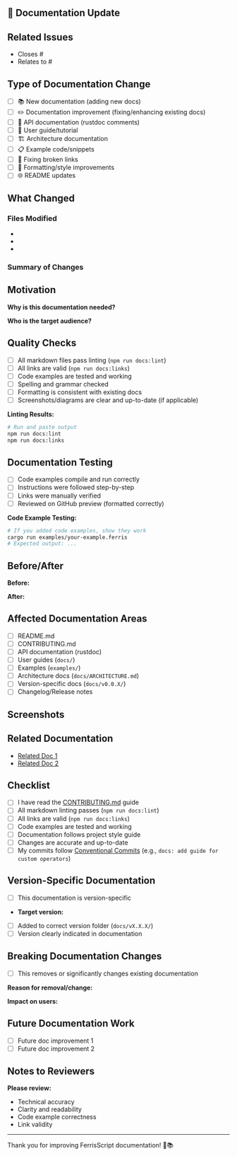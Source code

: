 ## 📝 Documentation Update

<!-- Provide a clear description of what documentation you're adding or improving -->

## Related Issues

<!-- Link to related documentation requests or issues -->

- Closes #
- Relates to #

## Type of Documentation Change

<!-- Check all that apply -->

- [ ] 📚 New documentation (adding new docs)
- [ ] ✏️ Documentation improvement (fixing/enhancing existing docs)
- [ ] 🔧 API documentation (rustdoc comments)
- [ ] 📖 User guide/tutorial
- [ ] 🏗️ Architecture documentation
- [ ] 📋 Example code/snippets
- [ ] 🔗 Fixing broken links
- [ ] 🎨 Formatting/style improvements
- [ ] 🌐 README updates

## What Changed

<!-- Describe what documentation was added or modified -->

### Files Modified

-
-
-

### Summary of Changes

<!-- Brief overview of the documentation changes -->

## Motivation

**Why is this documentation needed?**
<!-- Explain the gap this documentation fills -->

**Who is the target audience?**
<!-- New users, advanced users, contributors, etc. -->

## Quality Checks

- [ ] All markdown files pass linting (`npm run docs:lint`)
- [ ] All links are valid (`npm run docs:links`)
- [ ] Code examples are tested and working
- [ ] Spelling and grammar checked
- [ ] Formatting is consistent with existing docs
- [ ] Screenshots/diagrams are clear and up-to-date (if applicable)

**Linting Results:**

```bash
# Run and paste output
npm run docs:lint
npm run docs:links
```

## Documentation Testing

<!-- How did you verify the documentation is accurate? -->

- [ ] Code examples compile and run correctly
- [ ] Instructions were followed step-by-step
- [ ] Links were manually verified
- [ ] Reviewed on GitHub preview (formatted correctly)

**Code Example Testing:**

```bash
# If you added code examples, show they work
cargo run examples/your-example.ferris
# Expected output: ...
```

## Before/After

**Before:**
<!-- Describe the state before your changes (or "N/A" for new docs) -->

**After:**
<!-- Describe the improved state -->

## Affected Documentation Areas

<!-- Which documentation sections are affected? -->

- [ ] README.md
- [ ] CONTRIBUTING.md
- [ ] API documentation (rustdoc)
- [ ] User guides (`docs/`)
- [ ] Examples (`examples/`)
- [ ] Architecture docs (`docs/ARCHITECTURE.md`)
- [ ] Version-specific docs (`docs/v0.0.X/`)
- [ ] Changelog/Release notes

## Screenshots

<!-- If applicable, add screenshots showing the documentation improvements -->
<!-- Especially useful for formatted markdown, diagrams, or UI changes -->

## Related Documentation

<!-- Link to related documentation that users might want to read -->

- [Related Doc 1](link)
- [Related Doc 2](link)

## Checklist

- [ ] I have read the [CONTRIBUTING.md](../../CONTRIBUTING.md) guide
- [ ] All markdown linting passes (`npm run docs:lint`)
- [ ] All links are valid (`npm run docs:links`)
- [ ] Code examples are tested and working
- [ ] Documentation follows project style guide
- [ ] Changes are accurate and up-to-date
- [ ] My commits follow [Conventional Commits](https://www.conventionalcommits.org/) (e.g., `docs: add guide for custom operators`)

## Version-Specific Documentation

<!-- If this documentation is for a specific version -->

- [ ] This documentation is version-specific
- **Target version:** <!-- e.g., v0.0.2 -->
- [ ] Added to correct version folder (`docs/vX.X.X/`)
- [ ] Version clearly indicated in documentation

## Breaking Documentation Changes

<!-- If you're removing or significantly changing existing docs -->

- [ ] This removes or significantly changes existing documentation

**Reason for removal/change:**
<!-- Explain why the old documentation is no longer valid -->

**Impact on users:**
<!-- Who might be affected by these documentation changes? -->

## Future Documentation Work

<!-- Optional: Related documentation that could be added in future PRs -->

- [ ] Future doc improvement 1
- [ ] Future doc improvement 2

## Notes to Reviewers

<!-- Any specific areas you'd like reviewers to focus on -->

**Please review:**

- Technical accuracy
- Clarity and readability
- Code example correctness
- Link validity

---

Thank you for improving FerrisScript documentation! 🦀📚
